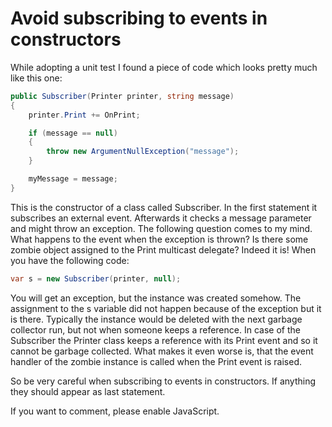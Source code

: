 # Avoid subscribing to events in constructors

While adopting a unit test I found a piece of code which looks pretty much like this one:

```csharp
public Subscriber(Printer printer, string message)
{
    printer.Print += OnPrint;

    if (message == null)
    {
        throw new ArgumentNullException("message");
    }

    myMessage = message;
}
```

This is the constructor of a class called Subscriber. In the first statement it subscribes an external event. Afterwards it checks a message parameter and might throw an exception. The following question comes to my mind. What happens to the event when the exception is thrown? Is there some zombie object assigned to the Print multicast delegate? Indeed it is! When you have the following code:

```csharp
var s = new Subscriber(printer, null);
```

You will get an exception, but the instance was created somehow. The assignment to the s variable did not happen because of the exception but it is there. Typically the instance would be deleted with the next garbage collector run, but not when someone keeps a reference. In case of the Subscriber the Printer class keeps a reference with its Print event and so it cannot be garbage collected. What makes it even worse is, that the event handler of the zombie instance is called when the Print event is raised.

So be very careful when subscribing to events in constructors. If anything they should appear as last statement.

<div id="disqus_thread"></div>
<script>
    var disqus_config = function () {
        this.page.url = "https://chuchu.github.io/180212/CTorEvents.html";
        this.page.identifier = "180212_CTorEvents";
    };
    (function() {
        var d = document, s = d.createElement('script');
        s.src = 'https://chuchuchuchu.disqus.com/embed.js';
        s.setAttribute('data-timestamp', +new Date());
        (d.head || d.body).appendChild(s);
    })();
</script>
<noscript>If you want to comment, please enable JavaScript.</noscript>